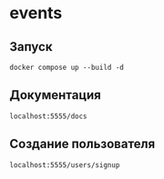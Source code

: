 # events

## Запуск
```
docker compose up --build -d
```

## Документация
```
localhost:5555/docs
```

## Создание пользователя
```
localhost:5555/users/signup
```
